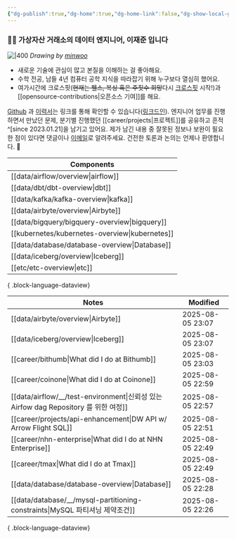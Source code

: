 ```yaml
---
{"dg-publish":true,"dg-home":true,"dg-home-link":false,"dg-show-local-graph":false,"dg-show-backlinks":false,"dg-show-toc":false,"dg-show-inline-title":false,"dg-show-file-tree":false,"dg-enable-search":true,"dg-link-preview":false,"dg-show-tags":false,"dg-pass-frontmatter":false,"permalink":"/Welcome to jx2lee garden/","tags":["gardenEntry"],"dgEnableSearch":true,"dgPassFrontmatter":true,"noteIcon":"","created":"2024-10-02T18:51:46.000+09:00"}
---
```




### 👋🏽 가상자산 거래소의 데이터 엔지니어, 이재준 입니다


![|400](https://i.imgur.com/IOPpMZJ.jpeg)
*Drawing by [minwoo](https://github.com/tommybebe)*


- 새로운 기술에 관심이 많고 본질을 이해하는 걸 좋아해요.
- 수학 전공, 남들 4년 컴퓨터 공학 지식을 따라잡기 위해 누구보다 열심히 했어요.
- 여가시간에 크로스핏(~~현재는 헬스, 복싱 혹은 주짓수 희망~~다시 [크로스핏](https://www.instagram.com/cfkhan2015_2025/reels/) 시작!)과 [[opensource-contributions\|오픈소스 기여]]를 해요.


[Github](https://github.com/jx2lee) 과 [이력서](https://github.com/jx2lee/resume.new/blob/main/jaejun_lee_resume.pdf)는 링크를 통해 확인할 수 있습니다([링크드인](https://www.linkedin.com/in/jx2lee/)). 엔지니어 업무를 진행하면서 만났던 문제, 분기별 진행했던 [[career/projects\|프로젝트]]를 공유하고 흔적^[since 2023.01.21]을 남기고 있어요. 제가 남긴 내용 중 잘못된 정보나 보완이 필요한 점이 있다면 댓글이나 [이메일](malito:dev.jaejun.lee.1991@gmail.com)로 알려주세요. 건전한 토론과 논의는 언제나 환영합니다. 🤗


| Components                                        |
| ------------------------------------------------- |
| [[data/airflow/overview\|airflow]]             |
| [[data/dbt/dbt-overview\|dbt]]                 |
| [[data/kafka/kafka-overview\|kafka]]           |
| [[data/airbyte/overview\|Airbyte]]             |
| [[data/bigquery/bigquery-overview\|bigquery]]  |
| [[kubernetes/kubernetes-overview\|kubernetes]] |
| [[data/database/database-overview\|Database]]  |
| [[data/iceberg/overview\|Iceberg]]             |
| [[etc/etc-overview\|etc]]                      |

{ .block-language-dataview}


| Notes                                                                         | Modified         |
| ----------------------------------------------------------------------------- | ---------------- |
| [[data/airbyte/overview\|Airbyte]]                                         | 2025-08-05 23:07 |
| [[data/iceberg/overview\|Iceberg]]                                         | 2025-08-05 23:07 |
| [[career/bithumb\|What did I do at Bithumb]]                               | 2025-08-05 23:03 |
| [[career/coinone\|What did I do at Coinone]]                               | 2025-08-05 22:59 |
| [[data/airflow/__/test-environment\|신뢰성 있는 Airfow dag Repository 를 위한 여정]] | 2025-08-05 22:57 |
| [[career/projects/api-enhancement\|DW API w/ Arrow Flight SQL]]            | 2025-08-05 22:51 |
| [[career/nhn-enterprise\|What did I do at NHN Enterprise]]                 | 2025-08-05 22:49 |
| [[career/tmax\|What did I do at Tmax]]                                     | 2025-08-05 22:49 |
| [[data/database/database-overview\|Database]]                              | 2025-08-05 22:28 |
| [[data/database/__/mysql-partitioning-constraints\|MySQL 파티셔닝 제약조건]]       | 2025-08-05 22:26 |

{ .block-language-dataview}